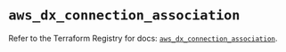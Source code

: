 # `aws_dx_connection_association`

Refer to the Terraform Registry for docs: [`aws_dx_connection_association`](https://registry.terraform.io/providers/hashicorp/aws/4.67.0/docs/resources/dx_connection_association).
